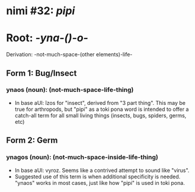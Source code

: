 # nimi #32: *pipi*
# Root: *-yna-()-o-*
Derivation: -not-much-space-(other elements)-life-

## Form 1: Bug/Insect
### ynaos (noun): (not-much-space-life-thing)
* In base aUI: îzos for "insect", derived from "3 part thing". This may be true for arthropods, but "pipi" as a toki pona word is intended to offer a catch-all term for all small living things (insects, bugs, spiders, germs, etc)

## Form 2: Germ 
### ynagos (noun): (not-much-space-inside-life-thing)
* In base aUI: vyroz. Seems like a contrived attempt to sound like "virus". 
* Suggested use of this term is when additional specificity is needed. "ynaos" works in most cases, just like how "pipi" is used in toki pona.


